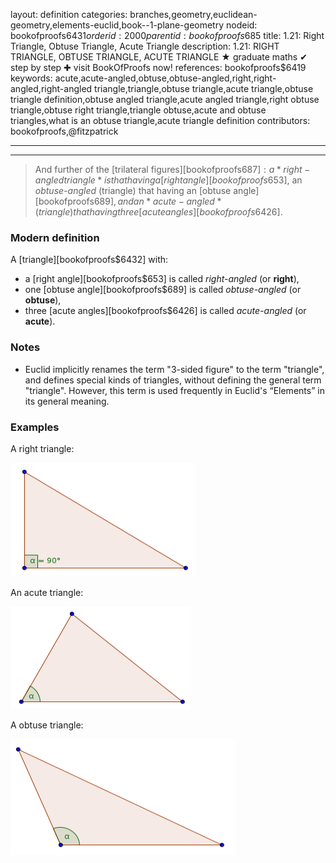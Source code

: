 layout: definition
categories: branches,geometry,euclidean-geometry,elements-euclid,book--1-plane-geometry
nodeid: bookofproofs$6431
orderid: 2000
parentid: bookofproofs$685
title: 1.21: Right Triangle, Obtuse Triangle, Acute Triangle
description: 1.21: RIGHT TRIANGLE, OBTUSE TRIANGLE, ACUTE TRIANGLE &#9733; graduate maths &#10004; step by step &#10010; visit BookOfProofs now!
references: bookofproofs$6419
keywords: acute,acute-angled,obtuse,obtuse-angled,right,right-angled,right-angled triangle,triangle,obtuse triangle,acute triangle,obtuse triangle definition,obtuse angled triangle,acute angled triangle,right obtuse triangle,obtuse right triangle,triangle obtuse,acute and obtuse triangles,what is an obtuse triangle,acute triangle definition
contributors: bookofproofs,@fitzpatrick

---


---



> And further of the [trilateral figures][bookofproofs$687]: a *right-angled triangle* is that having a [right angle][bookofproofs$653], an *obtuse-angled* (triangle) that having an [obtuse angle][bookofproofs$689], and an *acute-angled* (triangle) that having three [acute angles][bookofproofs$6426].
### Modern definition

A [triangle][bookofproofs$6432] with:
* a [right angle][bookofproofs$653] is called *right-angled* (or **right**),
* one [obtuse angle][bookofproofs$689] is called *obtuse-angled* (or **obtuse**),
* three [acute angles][bookofproofs$6426] is called *acute-angled* (or **acute**).


### Notes

* Euclid implicitly renames the term "3-sided figure" to the term "triangle", and defines special kinds of triangles, without defining the general term "triangle". However, this term is used frequently in  Euclid's “Elements” in its general meaning.

### Examples

A right triangle:


![righttriangle](https://github.com/bookofproofs/bookofproofs.github.io/blob/main/_sources/_assets/images/examples/righttriangle.png?raw=true)



An acute triangle:


![acutetriangle](https://github.com/bookofproofs/bookofproofs.github.io/blob/main/_sources/_assets/images/examples/acutetriangle.png?raw=true)


A obtuse triangle:


![obtusetriangle](https://github.com/bookofproofs/bookofproofs.github.io/blob/main/_sources/_assets/images/examples/obtusetriangle.png?raw=true)


